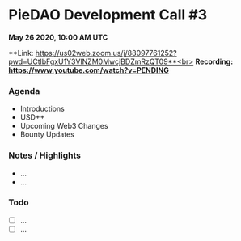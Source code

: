 # PieDAO Development Call \#3

**May 26 2020, 10:00 AM UTC**

**Link: https://us02web.zoom.us/j/88097761252?pwd=UCtlbFgxU1Y3VlNZM0MwcjBDZmRzQT09**<br>
**Recording: https://www.youtube.com/watch?v=PENDING**

### Agenda

* Introductions
* USD++
* Upcoming Web3 Changes
* Bounty Updates

### Notes / Highlights

* ...
* ...

### Todo

- [ ] ...
- [ ] ...

